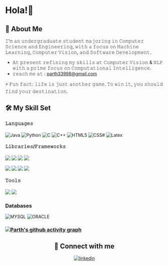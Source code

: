 # Hola!👋
## :book: About Me
   𝙸'𝚖 𝚊𝚗 𝚞𝚗𝚍𝚎𝚛𝚐𝚛𝚊𝚍𝚞𝚊𝚝𝚎 𝚜𝚝𝚞𝚍𝚎𝚗𝚝 𝚖𝚊𝚓𝚘𝚛𝚒𝚗𝚐 𝚒𝚗 𝙲𝚘𝚖𝚙𝚞𝚝𝚎𝚛 𝚂𝚌𝚒𝚎𝚗𝚌𝚎 𝚊𝚗𝚍 𝙴𝚗𝚐𝚒𝚗𝚎𝚎𝚛𝚒𝚗𝚐, 𝚠𝚒𝚝𝚑 𝚊 𝚏𝚘𝚌𝚞𝚜 𝚘𝚗 𝙼𝚊𝚌𝚑𝚒𝚗𝚎 𝙻𝚎𝚊𝚛𝚗𝚒𝚗𝚐, 𝙲𝚘𝚖𝚙𝚞𝚝𝚎𝚛 𝚅𝚒𝚜𝚒𝚘𝚗, 𝚊𝚗𝚍 𝚂𝚘𝚏𝚝𝚠𝚊𝚛𝚎 𝙳𝚎𝚟𝚎𝚕𝚘𝚙𝚖𝚎𝚗𝚝.
 
 - 𝙰𝚝 𝚙𝚛𝚎𝚜𝚎𝚗𝚝 𝚛𝚎𝚏𝚒𝚗𝚒𝚗𝚐 𝚖𝚢 𝚜𝚔𝚒𝚕𝚕𝚜 𝚊𝚝 𝙲𝚘𝚖𝚙𝚞𝚝𝚎𝚛 𝚅𝚒𝚜𝚒𝚘𝚗 & 𝙽𝙻𝙿 𝚠𝚒𝚝𝚑 𝚊 𝚙𝚛𝚒𝚖𝚎 𝚏𝚘𝚌𝚞𝚜 𝚘𝚗 𝙲𝚘𝚖𝚙𝚞𝚝𝚊𝚝𝚒𝚘𝚗𝚊𝚕 𝙸𝚗𝚝𝚎𝚕𝚕𝚒𝚐𝚎𝚗𝚌𝚎. 
 - 𝚛𝚎𝚊𝚌𝚑 𝚖𝚎 𝚊𝚝 : <parth33998@gmail.com>

 ⚡ 𝙵𝚞𝚗 𝚏𝚊𝚌𝚝: 𝚕𝚒𝚏𝚎 𝚒𝚜 𝚓𝚞𝚜𝚝 𝚊𝚗𝚘𝚝𝚑𝚎𝚛 𝚐𝚊𝚖𝚎. 𝚃𝚘 𝚠𝚒𝚗 𝚒𝚝, 𝚢𝚘𝚞 𝚜𝚑𝚘𝚞𝚕𝚍 𝚏𝚒𝚗𝚍 𝚢𝚘𝚞𝚛 𝚍𝚎𝚜𝚝𝚒𝚗𝚊𝚝𝚒𝚘𝚗.

## 🛠️ My Skill Set
#### 𝙻𝚊𝚗𝚐𝚞𝚊𝚐𝚎𝚜
  ![Java](https://img.shields.io/badge/Java-ED8B00?style=for-the-badge&logo=java&logoColor=white) ![Python](https://img.shields.io/badge/Python-FFD43B?style=for-the-badge&logo=python&logoColor=darkgreen) ![C](https://img.shields.io/badge/C-00599C?style=for-the-badge&logo=c&logoColor=white) ![C++](https://img.shields.io/badge/C%2B%2B-00599C?style=for-the-badge&logo=c%2B%2B&logoColor=white) ![HTML5](https://img.shields.io/badge/HTML5-E34F26?style=for-the-badge&logo=html5&logoColor=white) ![CSS#](	https://img.shields.io/badge/CSS3-1572B6?style=for-the-badge&logo=css3&logoColor=white) ![Latex](https://img.shields.io/badge/LaTeX-47A141?style=for-the-badge&logo=LaTeX&logoColor=white) 


 
 #### 𝙻𝚒𝚋𝚛𝚊𝚛𝚒𝚎𝚜/𝙵𝚛𝚊𝚖𝚎𝚠𝚘𝚛𝚔𝚜
 <img src = "https://img.shields.io/badge/scikit_learn-F7931E?style=for-the-badge&logo=scikit-learn&logoColor=white"/> <img src = "https://img.shields.io/badge/OpenCV-27338e?style=for-the-badge&logo=OpenCV&logoColor=white"/>
 <img src = "https://img.shields.io/badge/TensorFlow-FF6F00?style=for-the-badge&logo=TensorFlow&logoColor=white"/>
 <img src = "https://img.shields.io/badge/Keras-D00000?style=for-the-badge&logo=Keras&logoColor=white"/>
 

 
 
 
 <img src = "https://img.shields.io/badge/Numpy-777BB4?style=for-the-badge&logo=numpy&logoColor=white"/>  <img src = "https://img.shields.io/badge/Pandas-2C2D72?style=for-the-badge&logo=pandas&logoColor=white"/>
  <img src = "https://img.shields.io/badge/matplotlib-004088?style=for-the-badge&logo=matplotlib&logoColor=white"/> 
  <img src = "https://img.shields.io/badge/Flask-000000?style=for-the-badge&logo=flask&logoColor=white"/>

  
 #### 𝚃𝚘𝚘𝚕𝚜
  <img src = "https://img.shields.io/badge/microsoft%20azure-0089D6?style=for-the-badge&logo=microsoft-azure&logoColor=white"/> <img src = "https://img.shields.io/badge/Amazon_AWS-FF9900?style=for-the-badge&logo=amazonaws&logoColor=white"/>

  ### Databases
  ![MYSQL](https://img.shields.io/badge/MySQL-005C84?style=for-the-badge&logo=mysql&logoColor=white)
  ![ORACLE](https://img.shields.io/badge/Oracle-F80000?style=for-the-badge&logo=Oracle&logoColor=white)
 
 

 ### [![Parth's github activity graph](https://github-readme-activity-graph.vercel.app/graph?username=parth-lotte&theme=nord)](https://github.com/parth-lotte/github-readme-activity-graph)
 
<div align="center">
 
## 🔗 Connect with me
<div align="center">

<a href="https://www.linkedin.com/in/parth-lotte-007/" target="_blank">
<img src=https://img.shields.io/badge/linkedin-%231E77B5.svg?&style=for-the-badge&logo=linkedin&logoColor=white alt=linkedin style="margin-bottom: 5px;" />
</a>


 
 
</div>  
  
